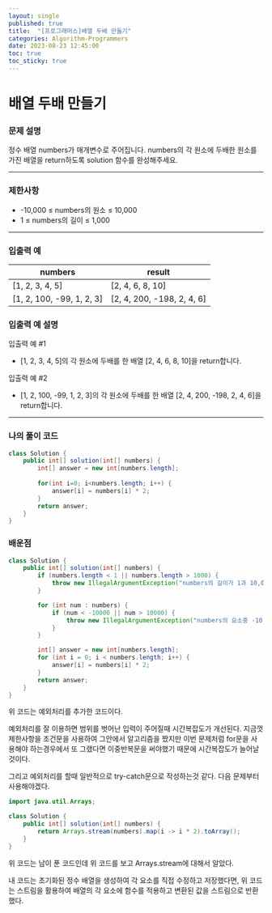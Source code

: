 ```yaml
---
layout: single
published: true
title:  "[프로그래머스]배열 두배 만들기"
categories: Algorithm-Programmers
date: 2023-08-23 12:45:00
toc: true
toc_sticky: true
---
```


# 배열 두배 만들기

### 문제 설명
정수 배열 numbers가 매개변수로 주어집니다. numbers의 각 원소에 두배한 원소를 가진 배열을 return하도록 solution 함수를 완성해주세요.

----------------

### 제한사항

* -10,000 ≤ numbers의 원소 ≤ 10,000
* 1 ≤ numbers의 길이 ≤ 1,000



----------------

### 입출력 예

|numbers    |result|
|---|---|
|[1, 2, 3, 4, 5]|[2, 4, 6, 8, 10]|
|[1, 2, 100, -99, 1, 2, 3]|[2, 4, 200, -198, 2, 4, 6]|


### 입출력 예 설명

입출력 예 #1
* [1, 2, 3, 4, 5]의 각 원소에 두배를 한 배열 [2, 4, 6, 8, 10]을 return합니다.
  
입출력 예 #2
* [1, 2, 100, -99, 1, 2, 3]의 각 원소에 두배를 한 배열 [2, 4, 200, -198, 2, 4, 6]을 return합니다.




----------------

### 나의 풀이 코드

```java
class Solution {
    public int[] solution(int[] numbers) {
        int[] answer = new int[numbers.length];
        
        for(int i=0; i<numbers.length; i++) {
            answer[i] = numbers[i] * 2;
        }
        return answer;
    }
}
```
### 배운점



```java
class Solution {
    public int[] solution(int[] numbers) {
        if (numbers.length < 1 || numbers.length > 1000) {
            throw new IllegalArgumentException("numbers의 길이가 1과 10,000사이의 범위를 넘습니다.");
        }

        for (int num : numbers) {
            if (num < -10000 || num > 10000) {
                throw new IllegalArgumentException("numbers의 요소중 -10,000에서 10,000사이의 범위를 넘습니다. ");
            }
        }

        int[] answer = new int[numbers.length];
        for (int i = 0; i < numbers.length; i++) {
            answer[i] = numbers[i] * 2;
        }
        return answer;
    }
}
```
<p>
위 코드는 예외처리를 추가한 코드이다.
</p>

<p>
예외처리를 잘 이용하면 범위를 벗어난 입력이 주어질때 시간복잡도가 개선된다.
지금껏 제한사항을 조건문을 사용하여 그안에서 알고리즘을 짰지만 이번 문제처럼 for문을 사용해야 하는경우에서 또 그랬다면 이중반복문을 써야했기 때문에 시간복잡도가 늘어날것이다.
</p>
<p>
그리고 예외처리를 할때 일반적으로 try-catch문으로 작성하는것 같다. 다음 문제부터 사용해야겠다.
</p>



```java
import java.util.Arrays;

class Solution {
    public int[] solution(int[] numbers) {
        return Arrays.stream(numbers).map(i -> i * 2).toArray();
    }
}

```
<p>
위 코드는 남이 푼 코드인데 위 코드를 보고 Arrays.stream에 대해서 알았다.
</p>

<p>
내 코드는 초기화된 정수 배열을 생성하여 각 요소를 직접 수정하고 저장했다면, 위 코드는 스트림을 활용하여 배열의 각 요소에 함수를 적용하고 변환된 값을 스트림으로 반환했다.
</p>


